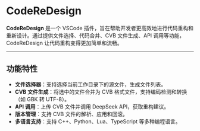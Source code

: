 # CodeReDesign

**CodeReDesign** 是一个 VSCode 插件，旨在帮助开发者更高效地进行代码重构和重新设计。通过提供文件选择、代码合并、CVB 文件生成、API 调用等功能，CodeReDesign 让代码重构变得更加简单和流畅。

---

## 功能特性

- **文件选择器**：支持选择当前工作目录下的源文件，生成文件列表。
- **CVB 文件生成**：将选中的文件合并为 CVB 格式文件，支持编码检测和转换（如 GBK 转 UTF-8）。
- **API 调用**：上传 CVB 文件并调用 DeepSeek API，获取重构建议。
- **版本管理**：支持 CVB 文件的解析、应用和回滚。
- **多语言支持**：支持 C++、Python、Lua、TypeScript 等多种编程语言。